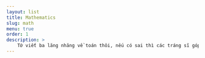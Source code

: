 ```yaml
---
layout: list
title: Mathematics
slug: math
menu: true
order: 1
description: >
    Tớ viết ba lăng nhăng về toán thôi, nếu có sai thì các tráng sĩ góp ý nhé
---
```

